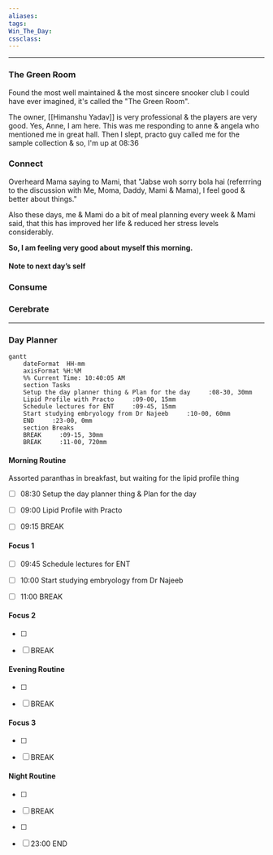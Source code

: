 ```yaml
---
aliases:  
tags:
Win_The_Day:  
cssclass:
---
```

---
### The Green Room
Found the most well maintained & the most sincere snooker club I could have ever imagined, it's called the "The Green Room".

The owner, [[Himanshu Yadav]] is very professional & the players are very good.
Yes, Anne, I am here. This was me responding to anne & angela who mentioned me in great hall. Then I slept, practo guy called me for the sample collection & so, I'm up at 08:36

### Connect 
Overheard Mama saying to Mami, that "Jabse woh sorry bola hai (referrring to the discussion with Me, Moma, Daddy, Mami & Mama), I feel good & better about things."

Also these days, me & Mami do a bit of meal planning every week & Mami said, that this has improved her life & reduced her stress levels considerably.

**So, I am feeling very good about myself this morning.**
#### Note to next day’s self
### Consume
### Cerebrate

--- 
### Day Planner
```mermaid
gantt
    dateFormat  HH-mm
    axisFormat %H:%M
    %% Current Time: 10:40:05 AM
    section Tasks
    Setup the day planner thing & Plan for the day     :08-30, 30mm
    Lipid Profile with Practo     :09-00, 15mm
    Schedule lectures for ENT     :09-45, 15mm
    Start studying embryology from Dr Najeeb     :10-00, 60mm
    END     :23-00, 0mm
    section Breaks
    BREAK     :09-15, 30mm
    BREAK     :11-00, 720mm
```

#### Morning Routine
Assorted paranthas in breakfast, but waiting for the lipid profile thing
- [ ] 08:30 Setup the day planner thing & Plan for the day
- [ ] 09:00 Lipid Profile with Practo
- [ ] 09:15 BREAK
  

#### Focus 1
- [ ] 09:45 Schedule lectures for ENT
- [ ] 10:00 Start studying embryology from Dr Najeeb
- [ ] 11:00 BREAK


#### Focus 2
- [ ] 
- [ ] BREAK


#### Evening Routine
- [ ] 
- [ ] BREAK


#### Focus 3
- [ ] 
- [ ] BREAK


#### Night Routine
- [ ] 
- [ ] BREAK
- [ ] 
- [ ] 23:00 END



